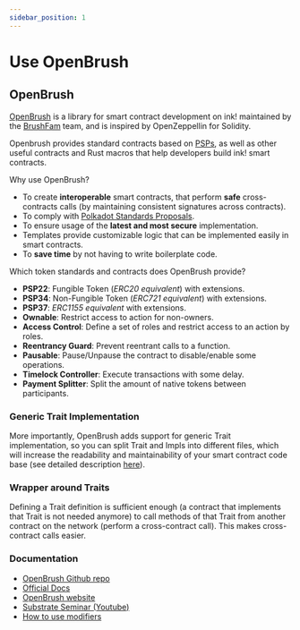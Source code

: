 ```yaml
---
sidebar_position: 1
---
```


# Use OpenBrush

## OpenBrush

[OpenBrush] is a library for smart contract development on ink! maintained by the [BrushFam] team, and is inspired by OpenZeppellin for Solidity.

Openbrush provides standard contracts based on [PSPs], as well as other useful contracts and Rust macros that help developers build ink! smart contracts.

Why use OpenBrush?

- To create **interoperable** smart contracts, that perform **safe** cross-contracts calls (by maintaining consistent signatures across contracts).
- To comply with [Polkadot Standards Proposals][PSPs].
- To ensure usage of the **latest and most secure** implementation.
- Templates provide customizable logic that can be implemented easily in smart contracts.
- To **save time** by not having to write boilerplate code.

Which token standards and contracts does OpenBrush provide?

- **PSP22**: Fungible Token (*ERC20 equivalent*) with extensions.
- **PSP34**: Non-Fungible Token (*ERC721 equivalent*) with extensions.
- **PSP37**: *ERC1155 equivalent* with extensions.
- **Ownable**: Restrict access to action for non-owners.
- **Access Control**: Define a set of roles and restrict access to an action by roles.
- **Reentrancy Guard**: Prevent reentrant calls to a function.
- **Pausable**: Pause/Unpause the contract to disable/enable some operations.
- **Timelock Controller**: Execute transactions with some delay.
- **Payment Splitter**: Split the amount of native tokens between participants.

### Generic Trait Implementation

More importantly, OpenBrush adds support for generic Trait implementation, so you can split Trait and Impls into different files, which will increase the readability and maintainability of your smart contract code base (see detailed description [here](https://github.com/727-Ventures/openbrush-contracts/blob/main/docs/docs/smart-contracts/example/setup_project.md)).

### Wrapper around Traits

Defining a Trait definition is sufficient enough (a contract that implements that Trait is not needed anymore) to call methods of that Trait from another contract on the network (perform a cross-contract call). This makes cross-contract calls easier.

### Documentation

- [OpenBrush Github repo](https://github.com/727-Ventures/openbrush-contracts)
- [Official Docs](https://docs.openbrush.io/)
- [OpenBrush website](https://openbrush.io/)
- [Substrate Seminar (Youtube)](https://www.youtube.com/watch?v=I5OFGNVvzOc)
- [How to use modifiers](https://medium.com/supercolony/how-to-use-modifiers-for-ink-smart-contracts-using-openbrush-7a9e53ba1c76)

[OpenBrush]: https://github.com/727-Ventures/openbrush-contracts
[PSPs]: https://github.com/w3f/PSPs
[Brushfam]: https://www.brushfam.io/
